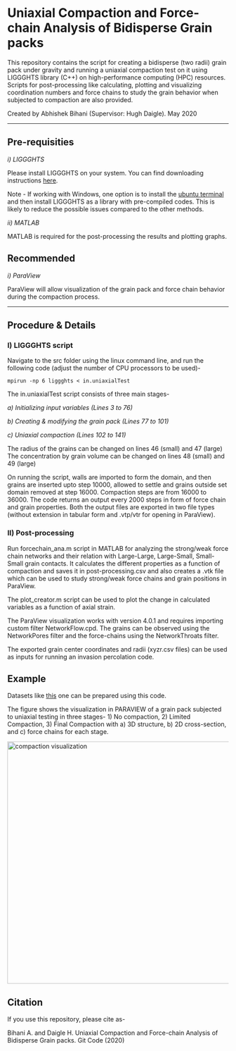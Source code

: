 # Uniaxial Compaction and Force-chain Analysis of Bidisperse Grain packs

This repository contains the script for creating a bidisperse (two radii) grain pack under gravity and running a uniaxial compaction test on it using LIGGGHTS library (C++) on high-performance computing (HPC) resources. Scripts for post-processing like calculating, plotting and visualizing coordination numbers and force chains to study the grain behavior when subjected to compaction are also provided.

Created by Abhishek Bihani (Supervisor: Hugh Daigle).
May 2020

----------------------------------------------------------------------------------------------------------------------------------

## Pre-requisities

*i) LIGGGHTS*

Please install LIGGGHTS on your system. You can find downloading instructions [here](https://www.cfdem.com/media/DEM/docu/Section_start.html).

Note - If working with Windows, one option is to install the [ubuntu terminal](https://ubuntu.com/wsl) and then install LIGGGHTS as a library with pre-compiled codes. This is likely to reduce the possible issues compared to the other methods.

*ii) MATLAB*

MATLAB is required for the post-processing the results and plotting graphs.

## Recommended

*i) ParaView* 

ParaView will allow visualization of the grain pack and force chain behavior during the compaction process.

----------------------------------------------------------------------------------------------------------------------------------

## Procedure & Details

### I) LIGGGHTS script

Navigate to the src folder using the linux command line, and run the following code (adjust the number of CPU processors to be used)-

 ``` mpirun -np 6 liggghts < in.uniaxialTest  ```

The in.uniaxialTest script consists of three main stages-

*a) Initializing input variables (Lines 3 to 76)* 

*b) Creating & modifying the grain pack (Lines 77 to 101)*

*c) Uniaxial compaction (Lines 102 to 141)* 
  
The radius of the grains can be changed on lines 46 (small) and 47 (large)
The concentration by grain volume can be changed on lines 48 (small) and 49 (large)

On running the script, walls are imported to form the domain, and then grains are inserted upto step 10000, allowed to settle and grains outside set domain removed at step 16000. Compaction steps are from 16000 to 36000. The code returns an output every 2000 steps in form of force chain and grain properties. Both the output files are exported in two file types (without extension in tabular form and .vtp/vtr for opening in ParaView).
    
### II) Post-processing

Run forcechain_ana.m script in MATLAB for analyzing the strong/weak force chain networks and their relation with Large-Large, Large-Small, Small-Small grain contacts. It calculates the different properties as a function of compaction and saves it in post-processing.csv and also creates a .vtk file which can be used to study strong/weak force chains and grain positions in ParaView. 

The plot_creator.m script can be used to plot the change in calculated variables as a function of axial strain. 

The ParaView visualization works with version 4.0.1 and requires importing custom filter NetworkFlow.cpd. The grains can be observed using the NetworkPores filter and the force-chains using the NetworkThroats filter. 

The exported grain center coordinates and radii (xyzr.csv files) can be used as inputs for running an invasion percolation code.  

## Example

Datasets like [this](https://www.digitalrocksportal.org/projects/204) one can be prepared using this code.

The figure shows the visualization in PARAVIEW of a grain pack subjected to uniaxial testing in three stages- 1) No compaction, 2) Limited Compaction, 3) Final Compaction with a) 3D structure, b) 2D cross-section, and c) force chains for each stage.

<img src="https://github.com/abhishekdbihani/compaction_LIGGGHTS/blob/master/example%20compaction%20picture.png" align="middle" width="900" height="550" alt="compaction visualization" >

## Citation

If you use this repository, please cite as-

Bihani A. and Daigle H. Uniaxial Compaction and Force-chain Analysis of Bidisperse Grain packs. Git Code (2020)
